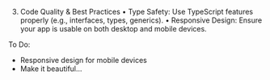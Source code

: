 3. Code Quality & Best Practices
   • Type Safety: Use TypeScript features properly (e.g., interfaces, types, generics).
   • Responsive Design: Ensure your app is usable on both desktop and mobile
   devices.

To Do:

- Responsive design for mobile devices
- Make it beautiful...

